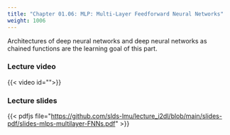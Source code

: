 ```yaml
---
title: "Chapter 01.06: MLP: Multi-Layer Feedforward Neural Networks"
weight: 1006
---
```

Architectures of deep neural networks and deep neural networks as chained functions are the learning goal of this part.
<!--more-->

### Lecture video

{{< video id="">}}

### Lecture slides

{{< pdfjs file="https://github.com/slds-lmu/lecture_i2dl/blob/main/slides-pdf/slides-mlps-multilayer-FNNs.pdf" >}}
